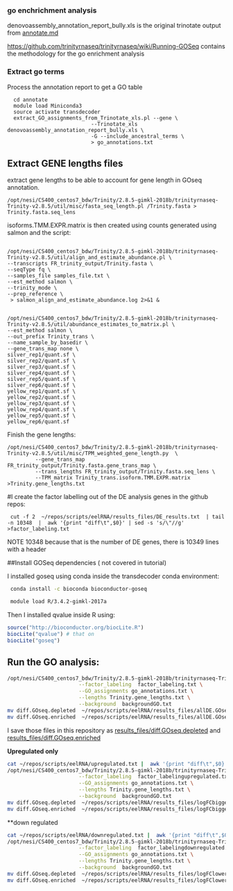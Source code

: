 ### go enchrichment analysis


denovoassembly_annotation_report_bully.xls is the original trinotate output from  [annotate.md](annotate.md)

https://github.com/trinityrnaseq/trinityrnaseq/wiki/Running-GOSeq contains the methodology for the go enrichment analysis



### Extract go terms

Process the annotation report to get a GO table

```
  cd annotate
  module load Miniconda3
  source activate transdecoder
  extract_GO_assignments_from_Trinotate_xls.pl --gene \
                           --Trinotate_xls  denovoassembly_annotation_report_bully.xls \
                           -G --include_ancestral_terms \
                           > go_annotations.txt
````

## Extract GENE lengths files

extract gene lengths to be able to account for gene length in GOseq annotation.

```
/opt/nesi/CS400_centos7_bdw/Trinity/2.8.5-gimkl-2018b/trinityrnaseq-Trinity-v2.8.5/util/misc/fasta_seq_length.pl /Trinity.fasta > Trinity.fasta.seq_lens
```


isoforms.TMM.EXPR.matrix  is then created using counts generated using salmon and the script:


```

/opt/nesi/CS400_centos7_bdw/Trinity/2.8.5-gimkl-2018b/trinityrnaseq-Trinity-v2.8.5/util/align_and_estimate_abundance.pl \
--transcripts FR_trinity_output/Trinity.fasta \
--seqType fq \
--samples_file samples_file.txt \
--est_method salmon \
--trinity_mode \
--prep_reference \
 > salmon_align_and_estimate_abundance.log 2>&1 &


/opt/nesi/CS400_centos7_bdw/Trinity/2.8.5-gimkl-2018b/trinityrnaseq-Trinity-v2.8.5/util/abundance_estimates_to_matrix.pl \
--est_method salmon \
--out_prefix Trinity_trans \
--name_sample_by_basedir \
--gene_trans_map none \
silver_rep1/quant.sf \
silver_rep2/quant.sf \
silver_rep3/quant.sf \
silver_rep4/quant.sf \
silver_rep5/quant.sf \
silver_rep6/quant.sf \
yellow_rep1/quant.sf \
yellow_rep2/quant.sf \
yellow_rep3/quant.sf \
yellow_rep4/quant.sf \
yellow_rep5/quant.sf \
yellow_rep6/quant.sf 
```

Finish the gene lengths:

```
/opt/nesi/CS400_centos7_bdw/Trinity/2.8.5-gimkl-2018b/trinityrnaseq-Trinity-v2.8.5/util/misc/TPM_weighted_gene_length.py  \
         --gene_trans_map FR_trinity_output/Trinity.fasta.gene_trans_map \
         --trans_lengths FR_trinity_output/Trinity.fasta.seq_lens \
         --TPM_matrix Trinity_trans.isoform.TMM.EXPR.matrix >Trinity.gene_lengths.txt
```

#I create the factor labelling out of the DE analysis genes in the github repos:

```
 cut -f 2  ~/repos/scripts/eelRNA/results_files/DE_results.txt  | tail -n 10348  |  awk '{print "diff\t",$0}' | sed -s 's/\"//g'    >factor_labeling.txt
```

 NOTE 10348 because that is the number of DE genes, there is 10349 lines with a header 

##Install GOSeq dependencies ( not covered in tutorial)


 I installed goseq using conda inside the transdecoder conda environment:

```bash
 conda install -c bioconda bioconductor-goseq 

 module load R/3.4.2-gimkl-2017a
```

Then I installed qvalue inside R using:

```r
source("http://bioconductor.org/biocLite.R")
biocLite("qvalue") # that on
biocLite("goseq")  
```

## Run the GO analysis:

```bash
/opt/nesi/CS400_centos7_bdw/Trinity/2.8.5-gimkl-2018b/trinityrnaseq-Trinity-v2.8.5/Analysis/DifferentialExpression/run_GOseq.pl \
                       --factor_labeling  factor_labeling.txt \
                       --GO_assignments go_annotations.txt \
                       --lengths Trinity.gene_lengths.txt \
                       --background  backgroundGO.txt
mv diff.GOseq.depleted  ~/repos/scripts/eelRNA/results_files/allDE.GOseq.depleted 
mv diff.GOseq.enriched  ~/repos/scripts/eelRNA/results_files/allDE.GOseq.enriched                 
```

I save those files in this repository as [results_files/diff.GOseq.depleted](results_files/diff.GOseq.depleted) and [results_files/diff.GOseq.enriched](results_files/diff.GOseq.enriched)

**Upregulated only**
```bash
cat ~/repos/scripts/eelRNA/upregulated.txt |  awk '{print "diff\t",$0}'    >factor_labelingupregulated.txt
/opt/nesi/CS400_centos7_bdw/Trinity/2.8.5-gimkl-2018b/trinityrnaseq-Trinity-v2.8.5/Analysis/DifferentialExpression/run_GOseq.pl \
                       --factor_labeling  factor_labelingupregulated.txt \
                       --GO_assignments go_annotations.txt \
                       --lengths Trinity.gene_lengths.txt \
                       --background  backgroundGO.txt
mv diff.GOseq.depleted  ~/repos/scripts/eelRNA/results_files/logFCbiggerthan0_diff.GOseq.depleted 
mv diff.GOseq.enriched  ~/repos/scripts/eelRNA/results_files/logFCbiggerthan0_diff.GOseq.enriched

```
**down regulated
```bash
cat ~/repos/scripts/eelRNA/downregulated.txt |  awk '{print "diff\t",$0}'    >factor_labelingdownregulated.txt
/opt/nesi/CS400_centos7_bdw/Trinity/2.8.5-gimkl-2018b/trinityrnaseq-Trinity-v2.8.5/Analysis/DifferentialExpression/run_GOseq.pl \
                       --factor_labeling  factor_labelingdownregulated.txt \
                       --GO_assignments go_annotations.txt \
                       --lengths Trinity.gene_lengths.txt \
                       --background  backgroundGO.txt                       
mv diff.GOseq.depleted  ~/repos/scripts/eelRNA/results_files/logFClowerthan0_diff.GOseq.depleted 
mv diff.GOseq.enriched  ~/repos/scripts/eelRNA/results_files/logFClowerthan0_diff.GOseq.enriched
```

